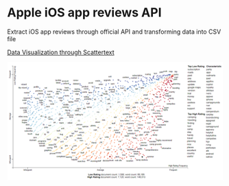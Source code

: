 # Apple iOS app reviews API

Extract iOS app reviews through official API and transforming data into CSV file

[Data Visualization through Scattertext](https://nbviewer.jupyter.org/github/gyhou/apple/blob/master/iTunes-RV-App-Reviews-Scattertext.html)

![itunes_rv_app_reviews_scattertext](/itunes_rv_app_reviews_scattertext.png)
